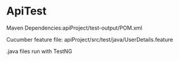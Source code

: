 # ApiTest
Maven Dependencies:apiProject/test-output/POM.xml

Cucumber feature file: apiProject/src/test/java/UserDetails.feature

.java files run with TestNG
